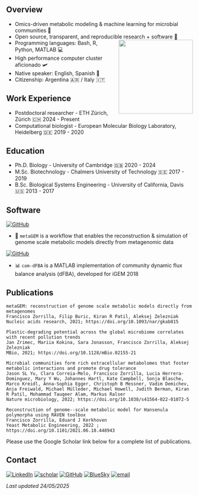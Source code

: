 ## Overview

 * Omics-driven metabolic modeling & machine learning for microbial communities 💩
 * Open source, transparent, and reproducible research + software 🦾 <img align="right" src="https://github.com/user-attachments/assets/0402b864-d0b2-4f0e-a248-12313818baf8" height = 200 width = 200>
 * Programming languages: Bash, R, Python, MATLAB 💻
 * High performance computer cluster aficionado 🛩️ 
 * Native speaker: English, Spanish 💬
 * Citizenship: Argentina 🇦🇷 / Italy 🇮🇹

## Work Experience

 * Postdoctoral researcher - ETH Zürich, Zürich 🇨🇭 2024 - Present
 * Computational biologist - European Molecular Biology Laboratory, Heidelberg 🇩🇪 2019 - 2020

## Education

 * Ph.D. Biology - University of Cambridge 🇬🇧 2020 - 2024
 * M.Sc. Biotechnology - Chalmers University of Technology 🇸🇪 2017 - 2019
 * B.Sc. Biological Systems Engineering - University of California, Davis 🇺🇸 2013 - 2017

## Software

[![GitHub](https://img.shields.io/badge/GitHub-metaGEM-blue)](https://github.com/franciscozorrilla/metaGEM)

* 💎 `metaGEM` is a workflow that enables the reconstruction & simulation of genome scale metabolic models directly from metagenomic data 

[![GitHub](https://img.shields.io/badge/GitHub-com--dFBA-yellowgreen)](https://github.com/franciscozorrilla/Chalmers-iGEM2018)

* 📊 `com-dFBA` is a MATLAB implementation of community dynamic flux balance analysis (dFBA), developed for iGEM 2018

## Publications

```
metaGEM: reconstruction of genome scale metabolic models directly from metagenomes
Francisco Zorrilla, Filip Buric, Kiran R Patil, Aleksej Zelezniak
Nucleic acids research, 2021; https://doi.org/10.1093/nar/gkab815
``` 

```
Plastic-degrading potential across the global microbiome correlates with recent pollution trends
Jan Zrimec, Mariia Kokina, Sara Jonasson, Francisco Zorrilla, Aleksej Zelezniak
MBio, 2021; https://doi.org/10.1128/mBio.02155-21
```

```
Microbial communities form rich extracellular metabolomes that foster metabolic interactions and promote drug tolerance
Jason SL Yu, Clara Correia-Melo, Francisco Zorrilla, Lucia Herrera-Dominguez, Mary Y Wu, Johannes Hartl, Kate Campbell, Sonja Blasche, Marco Kreidl, Anna-Sophia Egger, Christoph B Messner, Vadim Demichev, Anja Freiwald, Michael Mülleder, Michael Howell, Judith Berman, Kiran R Patil, Mohammad Tauqeer Alam, Markus Ralser
Nature microbiology, 2022; https://doi.org/10.1038/s41564-022-01072-5
```

```
Reconstruction of genome--scale metabolic model for Hansenula polymorpha using RAVEN toolbox
Francisco Zorrilla, Eduard J Kerkhoven
Yeast Metabolic Engineering, 2022 ; https://doi.org/10.1101/2021.06.18.448943 
```

Please use the Google Scholar link below for a complete list of publications.

## Contact

[![LinkedIn](https://img.shields.io/badge/LinkedIn-fzorrilla94-blue)](https://www.linkedin.com/in/fzorrilla94/)
[![scholar](https://img.shields.io/badge/Google_Scholar-Francisco_Zorrilla-%230492C2)](https://scholar.google.com/citations?user=byUq0i4AAAAJ&hl=en)
[![GitHub](https://img.shields.io/badge/GitHub-franciscozorrilla-9cf)](https://github.com/franciscozorrilla)
[![BlueSky](https://img.shields.io/badge/BlueSky-%40metagenomez-lightblue)](https://bsky.app/profile/metagenomez.bsky.social)
[![email](https://img.shields.io/badge/email-fzorrill%40ethz.ch-%23a6bddb)]()

*Last updated 24/05/2025*
